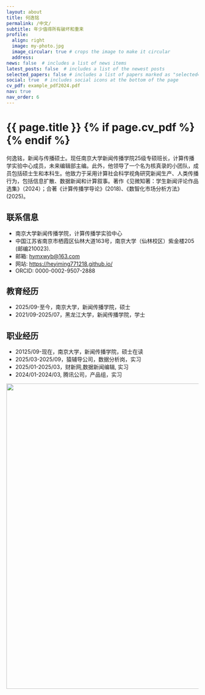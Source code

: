 ```yaml
---
layout: about
title: 何逸铭
permalink: /中文/
subtitle: 年少值得所有破坏和重来
profile:
  align: right
  image: my-photo.jpg
  image_circular: true # crops the image to make it circular
  address:
news: false  # includes a list of news items
latest_posts: false  # includes a list of the newest posts
selected_papers: false # includes a list of papers marked as "selected={true}"
social: true  # includes social icons at the bottom of the page
cv_pdf: example_pdf2024.pdf
nav: true
nav_order: 6
---
```



<h1 class="post-title">{{ page.title }} {% if page.cv_pdf %}<a href="{{ page.cv_pdf | prepend: 'assets/pdf/' | relative_url}}" target="_blank" rel="noopener noreferrer" class="float-right"><i class="fas fa-file-pdf"></i></a>{% endif %}</h1>


何逸铭，新闻与传播硕士。现任南京大学新闻传播学院25级专硕班长，计算传播学实验中心成员，未来编辑部主编。此外，他领导了一个名为核真录的小团队，成员包括硕士生和本科生。他致力于采用计算社会科学视角研究新闻生产、人类传播行为，包括信息扩散、数据新闻和计算叙事。著作《见微知著：学生新闻评论作品选集》（2024）；合著《计算传播学导论》(2018)、《数智化市场分析方法》(2025)。

## 联系信息
- 南京大学新闻传播学院，计算传播学实验中心
- 中国江苏省南京市栖霞区仙林大道163号，南京大学（仙林校区）紫金楼205 (邮编210023).
- 邮箱: hymxwyb@163.com
- 网站: https://heyiming771218.github.io/
- ORCID: 0000-0002-9507-2888

## 教育经历
- 2025/09-至今，南京大学，新闻传播学院，硕士
- 2021/09-2025/07，黑龙江大学，新闻传播学院，学士

## 职业经历
- 20125/09-现在，南京大学，新闻传播学院，硕士在读
- 2025/03-2025/09，猿辅导公司，数据分析岗，实习
- 2025/01-2025/03，财新网,数据新闻编辑, 实习
- 2024/01-2024/03, 腾讯公司，产品组，实习


<a href="https://github.com/SocratesClub/SocratesClub.github.io/edit/master/_pages/%E4%B8%AD%E6%96%87.md">
  <img src="https://user-images.githubusercontent.com/543384/192227995-fdb3a693-2f68-4dc4-b9bd-06053066322f.png" width = "800" align="middle" />
</a>
